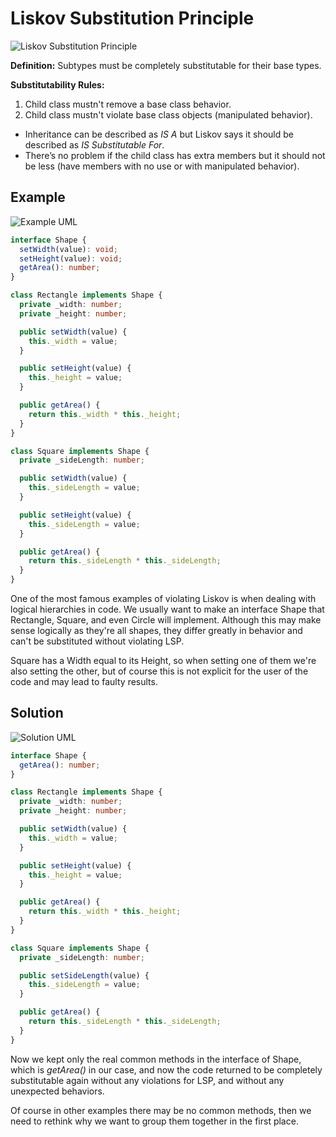# Liskov Substitution Principle

![Liskov Substitution Principle](https://user-images.githubusercontent.com/24835522/98735423-02028a00-23ac-11eb-9743-4ab6797d6560.png)

**Definition:**
Subtypes must be completely substitutable for their base types.

**Substitutability Rules:**

1. Child class mustn't remove a base class behavior.
2. Child class mustn't violate base class objects (manipulated behavior).

- Inheritance can be described as _IS A_ but Liskov says it should be described as _IS Substitutable For_.
- There’s no problem if the child class has extra members but it should not be less (have members with no use or with manipulated behavior).

## Example

![Example UML](https://user-images.githubusercontent.com/24835522/98862198-2d9a7880-246f-11eb-8757-16b54ed50be7.png)

```typescript
interface Shape {
  setWidth(value): void;
  setHeight(value): void;
  getArea(): number;
}

class Rectangle implements Shape {
  private _width: number;
  private _height: number;

  public setWidth(value) {
    this._width = value;
  }

  public setHeight(value) {
    this._height = value;
  }

  public getArea() {
    return this._width * this._height;
  }
}

class Square implements Shape {
  private _sideLength: number;

  public setWidth(value) {
    this._sideLength = value;
  }

  public setHeight(value) {
    this._sideLength = value;
  }

  public getArea() {
    return this._sideLength * this._sideLength;
  }
}
```

One of the most famous examples of violating Liskov is when dealing with logical hierarchies in code. We usually want to make an interface Shape that Rectangle, Square, and even Circle will implement.
Although this may make sense logically as they're all shapes, they differ greatly in behavior and can't be substituted without violating LSP.

Square has a Width equal to its Height, so when setting one of them we're also setting the other, but of course this is not explicit for the user of the code and may lead to faulty results.

## Solution

![Solution UML](https://user-images.githubusercontent.com/24835522/98862291-4f93fb00-246f-11eb-97d4-6f28d0f059b0.png)

```typescript
interface Shape {
  getArea(): number;
}

class Rectangle implements Shape {
  private _width: number;
  private _height: number;

  public setWidth(value) {
    this._width = value;
  }

  public setHeight(value) {
    this._height = value;
  }

  public getArea() {
    return this._width * this._height;
  }
}

class Square implements Shape {
  private _sideLength: number;

  public setSideLength(value) {
    this._sideLength = value;
  }

  public getArea() {
    return this._sideLength * this._sideLength;
  }
}
```

Now we kept only the real common methods in the interface of Shape, which is _getArea()_ in our case, and now the code returned to be completely substitutable again without any violations for LSP, and without any unexpected behaviors.

Of course in other examples there may be no common methods, then we need to rethink why we want to group them together in the first place.
